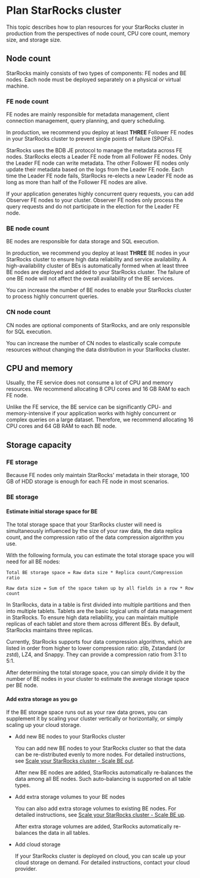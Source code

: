 ---
---

# Plan StarRocks cluster

This topic describes how to plan resources for your StarRocks cluster in production from the perspectives of node count, CPU core count, memory size, and storage size.

## Node count

StarRocks mainly consists of two types of components: FE nodes and BE nodes. Each node must be deployed separately on a physical or virtual machine.

### FE node count

FE nodes are mainly responsible for metadata management, client connection management, query planning, and query scheduling.

In production, we recommend you deploy at least **THREE** Follower FE nodes in your StarRocks cluster to prevent single points of failure (SPOFs).

StarRocks uses the BDB JE protocol to manage the metadata across FE nodes. StarRocks elects a Leader FE node from all Follower FE nodes. Only the Leader FE node can write metadata. The other Follower FE nodes only update their metadata based on the logs from the Leader FE node. Each time the Leader FE node fails, StarRocks re-elects a new Leader FE node as long as more than half of the Follower FE nodes are alive.

If your application generates highly concurrent query requests, you can add Observer FE nodes to your cluster. Observer FE nodes only process the query requests and do not participate in the election for the Leader FE node.

### BE node count

BE nodes are responsible for data storage and SQL execution.

In production, we recommend you deploy at least **THREE** BE nodes in your StarRocks cluster to ensure high data reliability and service availability. A high-availability cluster of BEs is automatically formed when at least three BE nodes are deployed and added to your StarRocks cluster. The failure of one BE node will not affect the overall availability of the BE services.

You can increase the number of BE nodes to enable your StarRocks cluster to process highly concurrent queries.

### CN node count

CN nodes are optional components of StarRocks, and are only responsible for SQL execution.

You can increase the number of CN nodes to elastically scale compute resources without changing the data distribution in your StarRocks cluster.

## CPU and memory

Usually, the FE service does not consume a lot of CPU and memory resources. We recommend allocating 8 CPU cores and 16 GB RAM to each FE node.

Unlike the FE service, the BE service can be significantly CPU- and memory-intensive if your application works with highly concurrent or complex queries on a large dataset. Therefore, we recommend allocating 16 CPU cores and 64 GB RAM to each BE node.

## Storage capacity

### FE storage

Because FE nodes only maintain StarRocks' metadata in their storage, 100 GB of HDD storage is enough for each FE node in most scenarios.

### BE storage

#### Estimate initial storage space for BE

The total storage space that your StarRocks cluster will need is simultaneously influenced by the size of your raw data, the data replica count, and the compression ratio of the data compression algorithm you use.

With the following formula, you can estimate the total storage space you will need for all BE nodes:

```Plain
Total BE storage space = Raw data size * Replica count/Compression ratio

Raw data size = Sum of the space taken up by all fields in a row * Row count
```

In StarRocks, data in a table is first divided into multiple partitions and then into multiple tablets. Tablets are the basic logical units of data management in StarRocks. To ensure high data reliability, you can maintain multiple replicas of each tablet and store them across different BEs. By default, StarRocks maintains three replicas.

Currently, StarRocks supports four data compression algorithms, which are listed in order from higher to lower compression ratio: zlib, Zstandard (or zstd), LZ4, and Snappy. They can provide a compression ratio from 3:1 to 5:1.

After determining the total storage space, you can simply divide it by the number of BE nodes in your cluster to estimate the average storage space per BE node.

#### Add extra storage as you go

If the BE storage space runs out as your raw data grows, you can supplement it by scaling your cluster vertically or horizontally, or simply scaling up your cloud storage.

- Add new BE nodes to your StarRocks cluster

  You can add new BE nodes to your StarRocks cluster so that the data can be re-distributed evenly to more nodes. For detailed instructions, see [Scale your StarRocks cluster - Scale BE out](../administration/Scale_up_down.md).

  After new BE nodes are added, StarRocks automatically re-balances the data among all BE nodes. Such auto-balancing is supported on all table types.

- Add extra storage volumes to your BE nodes

  You can also add extra storage volumes to existing BE nodes. For detailed instructions, see [Scale your StarRocks cluster - Scale BE up](../administration/Scale_up_down.md).

  After extra storage volumes are added, StarRocks automatically re-balances the data in all tables.

- Add cloud storage

  If your StarRocks cluster is deployed on cloud, you can scale up your cloud storage on demand. For detailed instructions, contact your cloud provider.
